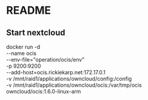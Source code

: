 # README #

## Start nextcloud

docker run -d \
    --name ocis \
    --env-file="operation/ocis/env" \
    -p 9200:9200 \
    --add-host=ocis.rickiekarp.net:172.17.0.1 \
    -v /mnt/raid1/applications/owncloud/config:/config \
    -v /mnt/raid1/applications/owncloud/ocis:/var/tmp/ocis \
    owncloud/ocis:1.6.0-linux-arm